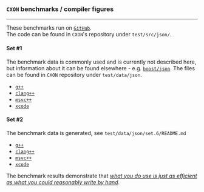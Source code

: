 ### `CXON` benchmarks / compiler figures

--------------------------------------------------------------------------------

These benchmarks run on [`GitHub`](https://github.com/oknenavin/cxon/actions/workflows/benchmarks.yml).  
The code can be found in `CXON`'s repository under `test/src/json/`.  

#### Set #1
The benchmark data is commonly used and is currently not described here, but information about it can
be found elsewhere - e.g. [`boost/json`](https://www.boost.org/doc/libs/1_75_0/libs/json/doc/html/json/benchmarks.html).
The files can be found in `CXON` repository under `test/data/json`.

  - [`g++`](compiler.g++-s1.md)
  - [`clang++`](compiler.clang++-s1.md)
  - [`msvc++`](compiler.msvc++-s1.md)
  - [`xcode`](compiler.xcode-s1.md)

#### Set #2
The benchmark data is generated, see `test/data/json/set.6/README.md`

  - [`g++`](compiler.g++-s2.md)
  - [`clang++`](compiler.clang++-s2.md)
  - [`msvc++`](compiler.msvc++-s2.md)
  - [`xcode`](compiler.xcode-s2.md)


The benchmark results demonstrate that
[_what you do use is just as efficient as what you could reasonably write by hand_](https://en.cppreference.com/mwiki/index.php?title=cpp/language/Zero-overhead_principle&oldid=118760).
